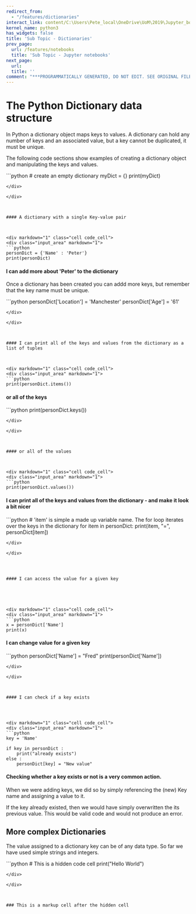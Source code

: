 ```yaml
---
redirect_from:
  - "/features/dictionaries"
interact_link: content/C:\Users\Pete_local\OneDrive\UoM\2019\Jupyter_book\reg_test\content\features/Dictionaries.ipynb
kernel_name: python3
has_widgets: false
title: 'Sub Topic - Dictionaries'
prev_page:
  url: /features/notebooks
  title: 'Sub Topic - Jupyter notebooks'
next_page:
  url: 
  title: ''
comment: "***PROGRAMMATICALLY GENERATED, DO NOT EDIT. SEE ORIGINAL FILES IN /content***"
---
```



# The Python Dictionary data structure

In Python a dictionary object maps keys to values. A dictionary can hold any number of keys and an associated value, but a key cannot be duplicated, it must be unique.

The following code sections show examples of creating a dictionary object and manipulating the keys and values.





<div markdown="1" class="cell code_cell">
<div class="input_area" markdown="1">
```python
# create an empty dictionary
myDict = {}
print(myDict)


```
</div>

</div>



#### A dictionary with a single Key-value pair



<div markdown="1" class="cell code_cell">
<div class="input_area" markdown="1">
```python
personDict = {'Name' : 'Peter'}
print(personDict)

```
</div>

</div>



#### I can add more about 'Peter' to the dictionary

Once a dictionary has been created you can addd more keys, but remember that the key name must be unique.



<div markdown="1" class="cell code_cell">
<div class="input_area" markdown="1">
```python
personDict['Location'] = 'Manchester'
personDict['Age'] = '61'

```
</div>

</div>



#### I can print all of the keys and values from the dictionary as a list of tuples



<div markdown="1" class="cell code_cell">
<div class="input_area" markdown="1">
```python
print(personDict.items())

```
</div>

</div>



#### or all of the keys



<div markdown="1" class="cell code_cell">
<div class="input_area" markdown="1">
```python
print(personDict.keys())

```
</div>

</div>



#### or all of the values



<div markdown="1" class="cell code_cell">
<div class="input_area" markdown="1">
```python
print(personDict.values())

```
</div>

</div>



#### I can print all of the keys and values from the dictionary - and make it look a bit nicer



<div markdown="1" class="cell code_cell">
<div class="input_area" markdown="1">
```python
# 'item' is simple a made up variable name. The for loop iterates over the keys in the dictionary
for item in personDict:
    print(item, "=", personDict[item])

```
</div>

</div>




#### I can access the value for a given key





<div markdown="1" class="cell code_cell">
<div class="input_area" markdown="1">
```python
x = personDict['Name']
print(x)

```
</div>

</div>



#### I can change value for a given key






<div markdown="1" class="cell code_cell">
<div class="input_area" markdown="1">
```python
personDict['Name'] = "Fred"
print(personDict['Name'])

```
</div>

</div>



#### I can check if a key exists




<div markdown="1" class="cell code_cell">
<div class="input_area" markdown="1">
```python
key = 'Name'

if key in personDict :
    print("already exists")
else :
    personDict[key] = "New value"

```
</div>

</div>



#### Checking whether a key exists or not is a very common action.

When we were adding keys, we did so by simply referencing the (new) Key name and assigning a value to it.

If the key already existed, then we would have simply overwritten the its previous value. This would be valid code and would not produce an error.



## More complex Dictionaries

The value assigned to a dictionary key can be of any data type. So far we have used simple strings and integers.



<div markdown="1" class="cell code_cell">
<div class="input_area hidecode" markdown="1">
```python
# This is a hidden code cell
print("Hello World")

```
</div>

</div>



### This is a markup cell after the hidden cell

